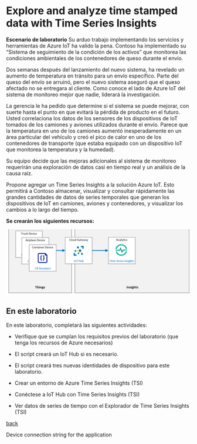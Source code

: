 # Explore and analyze time stamped data with Time Series Insights

**Escenario de laboratorio**
Su arduo trabajo implementando los servicios y herramientas de Azure IoT ha valido la pena. Contoso ha implementado su “Sistema de seguimiento de la condición de los activos” que monitorea las condiciones ambientales de los contenedores de queso durante el envío.

Dos semanas después del lanzamiento del nuevo sistema, ha revelado un aumento de temperatura en tránsito para un envío específico. Parte del queso del envío se arruinó, pero el nuevo sistema aseguró que el queso afectado no se entregara al cliente. Como conoce el lado de Azure IoT del sistema de monitoreo mejor que nadie, liderará la investigación.

La gerencia le ha pedido que determine si el sistema se puede mejorar, con suerte hasta el punto en que evitará la pérdida de producto en el futuro. Usted correlaciona los datos de los sensores de los dispositivos de IoT tomados de los camiones y aviones utilizados durante el envío. Parece que la temperatura en uno de los camiones aumentó inesperadamente en un área particular del vehículo y creó el pico de calor en uno de los contenedores de transporte (que estaba equipado con un dispositivo IoT que monitorea la temperatura y la humedad).

Su equipo decide que las mejoras adicionales al sistema de monitoreo requerirán una exploración de datos casi en tiempo real y un análisis de la causa raíz.

Propone agregar un Time Series Insights a la solución Azure IoT. Esto permitirá a Contoso almacenar, visualizar y consultar rápidamente las grandes cantidades de datos de series temporales que generan los dispositivos de IoT en camiones, aviones y contenedores, y visualizar los cambios a lo largo del tiempo.

**Se crearán los siguientes recursos:**

![](LAB_AK_10-architecture.png)

## En este laboratorio

En este laboratorio, completará las siguientes actividades:

- Verifique que se cumplan los requisitos previos del laboratorio (que tenga los recursos de Azure necesarios)

- El script creará un IoT Hub si es necesario.
- El script creará tres nuevas identidades de dispositivo para este laboratorio.
- Crear un entorno de Azure Time Series Insights (TSI)
- Conéctese a IoT Hub con Time Series Insights (TSI)
- Ver datos de series de tiempo con el Explorador de Time Series Insights (TSI)

[back](../Readme.md)



Device connection string for the application

```

```

